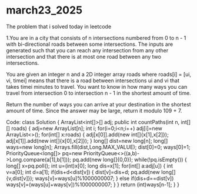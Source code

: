 # march23_2025
The problem that i solved today in leetcode

1.You are in a city that consists of n intersections numbered from 0 to n - 1 with bi-directional roads between some intersections. The inputs are generated such that you can reach any intersection from any other intersection and that there is at most one road between any two intersections.

You are given an integer n and a 2D integer array roads where roads[i] = [ui, vi, timei] means that there is a road between intersections ui and vi that takes timei minutes to travel. You want to know in how many ways you can travel from intersection 0 to intersection n - 1 in the shortest amount of time.

Return the number of ways you can arrive at your destination in the shortest amount of time. Since the answer may be large, return it modulo 109 + 7.

Code:
class Solution {
    ArrayList<int[]>[] adj;
    public int countPaths(int n, int[][] roads) {
        adj=new ArrayList[n];
        int i;
        for(i=0;i<n;i++)
            adj[i]=new ArrayList<>();
        for(int[] x:roads)
        {
            adj[x[0]].add(new int[]{x[1],x[2]});
            adj[x[1]].add(new int[]{x[0],x[2]});
        }
        long[] dist=new long[n];
        long[] ways=new long[n];
        Arrays.fill(dist,Long.MAX_VALUE);
        dist[0]=0;
        ways[0]=1;
        PriorityQueue<long[]> pq=new PriorityQueue<>((a,b)->Long.compare(a[1],b[1]));
        pq.add(new long[]{0,0});
        while(!pq.isEmpty())
        {
            long[] x=pq.poll();
            int u=(int)x[0];
            long dis=x[1];
            for(int[] a:adj[u])
            {
                int v=a[0];
                int d=a[1];
                if(dis+d<dist[v])
                {
                    dist[v]=dis+d;
                    pq.add(new long[]{v,dist[v]});
                    ways[v]=ways[u]%1000000007;
                }
                else if(dis+d==dist[v])
                    ways[v]=(ways[u]+ways[v])%1000000007;
            }
        }
        return (int)ways[n-1];
    }
}
